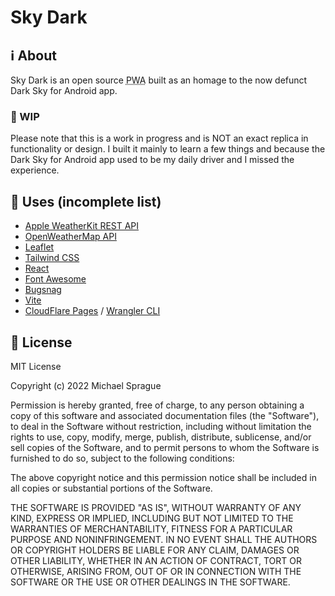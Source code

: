 # Sky Dark

## :information_source: About

Sky Dark is an open source <abbr title="Progressive Web Application">PWA</abbr> built
as an homage to the now defunct Dark Sky for Android app.

### :construction: WIP

Please note that this is a work in progress and is NOT an exact replica in functionality
or design. I built it mainly to learn a few things and because the Dark Sky for
Android app used to be my daily driver and I missed the experience.

## :toolbox: Uses (incomplete list)

- [Apple WeatherKit REST API](https://developer.apple.com/documentation/weatherkitrestapi)
- [OpenWeatherMap API](https://openweathermap.org/api/weathermaps)
- [Leaflet](https://leafletjs.com/)
- [Tailwind CSS](https://tailwindcss.com/)
- [React](https://reactjs.org/)
- [Font Awesome](https://fontawesome.com/)
- [Bugsnag](https://www.bugsnag.com/)
- [Vite](https://vitejs.dev)
- [CloudFlare Pages](https://developers.cloudflare.com/pages/) / [Wrangler CLI](https://developers.cloudflare.com/workers/wrangler/)

## :page_facing_up: License

MIT License

Copyright (c) 2022 Michael Sprague

Permission is hereby granted, free of charge, to any person obtaining a copy
of this software and associated documentation files (the "Software"), to deal
in the Software without restriction, including without limitation the rights
to use, copy, modify, merge, publish, distribute, sublicense, and/or sell
copies of the Software, and to permit persons to whom the Software is
furnished to do so, subject to the following conditions:

The above copyright notice and this permission notice shall be included in all
copies or substantial portions of the Software.

THE SOFTWARE IS PROVIDED "AS IS", WITHOUT WARRANTY OF ANY KIND, EXPRESS OR
IMPLIED, INCLUDING BUT NOT LIMITED TO THE WARRANTIES OF MERCHANTABILITY,
FITNESS FOR A PARTICULAR PURPOSE AND NONINFRINGEMENT. IN NO EVENT SHALL THE
AUTHORS OR COPYRIGHT HOLDERS BE LIABLE FOR ANY CLAIM, DAMAGES OR OTHER
LIABILITY, WHETHER IN AN ACTION OF CONTRACT, TORT OR OTHERWISE, ARISING FROM,
OUT OF OR IN CONNECTION WITH THE SOFTWARE OR THE USE OR OTHER DEALINGS IN THE
SOFTWARE.
